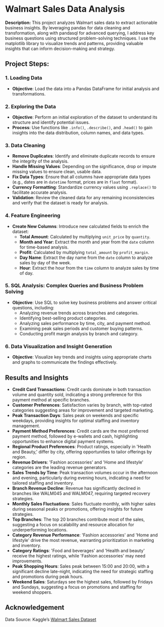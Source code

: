# Walmart Sales Data Analysis

**Description:** This project analyzes Walmart sales data to extract actionable business insights. By leveraging pandas for data cleaning and transformation, along with pandasql for advanced querying, I address key business questions using structured problem-solving techniques. I use the matplotlib library to visualize trends and patterns, providing valuable insights that can inform decision-making and strategy.
## Project Steps:
### 1. **Loading Data**
   - **Objective**: Load the data into a Pandas DataFrame for initial analysis and transformations.

### 2. **Exploring the Data**
   - **Objective**: Perform an initial exploration of the dataset to understand its structure and identify potential issues.
   - **Process**: Use functions like `.info()`, `.describe()`, and `.head()` to gain insights into the data distribution, column names, and data types.

### 3. **Data Cleaning**
   - **Remove Duplicates**: Identify and eliminate duplicate records to ensure the integrity of the analysis.
   - **Handle Missing Values**: Depending on the significance, drop or impute missing values to ensure clean, usable data.
   - **Fix Data Types**: Ensure that all columns have appropriate data types (e.g., dates are in `datetime` format, prices are in `float` format).
   - **Currency Formatting**: Standardize currency values using `.replace()` to facilitate accurate analysis.
   - **Validation**: Review the cleaned data for any remaining inconsistencies and verify that the dataset is ready for analysis.
### 4. **Feature Engineering**
- **Create New Columns**: Introduce new calculated fields to enrich the dataset:
  - **Total Amount**: Calculated by multiplying `unit_price` by `quantity`.
  - **Month and Year**: Extract the month and year from the `date` column for time-based analysis.
  - **Profit**: Calculated by multiplying `total_amount` by `profit_margin`.
  - **Day Name**: Extract the day name from the `date` column to analyze sales by day of the week.
  - **Hour**: Extract the hour from the `time` column to analyze sales by time of day.

### 5. **SQL Analysis: Complex Queries and Business Problem Solving**
   - **Objective**: Use SQL to solve key business problems and answer critical questions, including:
     - Analyzing revenue trends across branches and categories.
     - Identifying best-selling product categories.
     - Analyzing sales performance by time, city, and payment method.
     - Examining peak sales periods and customer buying patterns.
     - Conducting profit margin analysis by branch and category.

### 6. **Data Visualization and Insight Generation**
   - **Objective**: Visualize key trends and insights using appropriate charts and graphs to communicate the findings effectively.
## Results and Insights

- **Credit Card Transactions**: Credit cards dominate in both transaction volume and quantity sold, indicating a strong preference for this payment method at specific branches.
- **Customer Preferences**: Satisfaction varies by branch, with top-rated categories suggesting areas for improvement and targeted marketing.
- **Peak Transaction Days**: Sales peak on weekends and specific weekdays, providing insights for optimal staffing and inventory management.
- **Payment Method Preferences**: Credit cards are the most preferred payment method, followed by e-wallets and cash, highlighting opportunities to enhance digital payment systems.
- **Regional Product Preferences**: Product ratings, especially in 'Health and Beauty,' differ by city, offering opportunities to tailor offerings by region.
- **Revenue Drivers**: 'Fashion accessories' and 'Home and lifestyle' categories are the leading revenue generators.
- **Sales Trends by Time**: Peak transaction volumes occur in the afternoon and evening, particularly during evening hours, indicating a need for tailored staffing and inventory.
- **Branch Revenue Decline**: Revenue has significantly declined in branches like WALM045 and WALM047, requiring targeted recovery strategies.
- **Monthly Sales Fluctuations**: Sales fluctuate monthly, with higher sales during seasonal peaks or promotions, offering insights for future strategies.
- **Top Branches**: The top 20 branches contribute most of the sales, suggesting a focus on scalability and resource allocation for underperforming locations.
- **Category Revenue Performance**: 'Fashion accessories' and 'Home and lifestyle' drive the most revenue, warranting prioritization in marketing and inventory.
- **Category Ratings**: 'Food and beverages' and 'Health and beauty' receive the highest ratings, while 'Fashion accessories' may need improvements.
- **Peak Shopping Hours**: Sales peak between 15:00 and 20:00, with a significant decline late-night, indicating the need for strategic staffing and promotions during peak hours.
- **Weekend Sales**: Saturdays see the highest sales, followed by Fridays and Sundays, suggesting a focus on promotions and staffing for weekend shoppers.
## Acknowledgement
Data Source: Kaggle’s [Walmart Sales Dataset](https://www.kaggle.com/datasets/najir0123/walmart-10k-sales-datasets)

